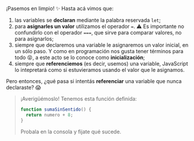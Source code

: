 ¡Pasemos en limpio! :sparkles: Hasta acá vimos que: 

  1. las variables se **declaran** mediante la palabra reservada `let`;
  2. para **asignarles un valor** utilizamos el operador `=`. :warning: Es importante no confundirlo con el operador `===`, que sirve para comparar valores, no para asignarlos;
  3. siempre que declaremos una variable le asignaremos un valor inicial, en un sólo paso. Y como en programación nos gusta tener términos para todo :stuck_out_tongue_closed_eyes:, a este acto se lo conoce como **inicialización**;
  4. siempre que **referenciemos** (es decir, usemos) una variable, JavaScript lo intepretará como si estuvieramos usando el valor que le asignamos. 
   
Pero entonces, ¿qué pasa si intentás **referenciar** una variable que nunca declaraste? :scream:

> ¡Averigüémoslo! Tenemos esta función definida:
> 
> ```javascript
> function sumaSinSentido() {
>   return numero + 8;
> }
> ```
>
> Probala en la consola y fijate qué sucede.
